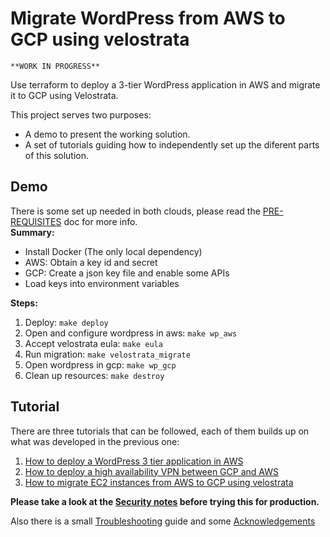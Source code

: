 # Migrate WordPress from AWS to GCP using velostrata

```
**WORK IN PROGRESS**
```

Use terraform to deploy a 3-tier WordPress application in AWS and migrate it to GCP using Velostrata.

This project serves two purposes:
- A demo to present the working solution.
- A set of tutorials guiding how to independently set up the diferent parts of this solution.

## Demo
There is some set up needed in both clouds, please read the [PRE-REQUISITES](docs/demo/PRE-REQUISITES.md) doc for more info.  
**Summary:**
- Install Docker (The only local dependency)
- AWS: Obtain a key id and secret
- GCP: Create a json key file and enable some APIs
- Load keys into environment variables

**Steps:**
1. Deploy: `make deploy`
2. Open and configure wordpress in aws: `make wp_aws`
3. Accept velostrata eula: `make eula`
4. Run migration: `make velostrata_migrate`
5. Open wordpress in gcp: `make wp_gcp`
6. Clean up resources: `make destroy`

## Tutorial
There are three tutorials that can be followed, each of them builds up on what was developed in the previous one:

1. [How to deploy a WordPress 3 tier application in AWS](docs/tutorial/TUTORIAL.md)
2. [How to deploy a high availability VPN between GCP and AWS](docs/tutorial/TUTORIAL.md)
3. [How to migrate EC2 instances from AWS to GCP using velostrata](docs/tutorial/TUTORIAL.md)

**Please take a look at the [Security notes](docs/SECURITY_NOTES.md) before trying this for production.**

Also there is a small [Troubleshooting](docs/TROUBLE_SHOOTING.md) guide and some [Acknowledgements](docs/ACKNOWLEDGEMENTS.md)
